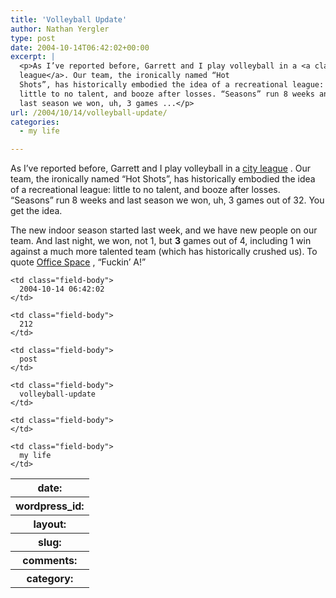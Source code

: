 ```yaml
---
title: 'Volleyball Update'
author: Nathan Yergler
type: post
date: 2004-10-14T06:42:02+00:00
excerpt: |
  <p>As I’ve reported before, Garrett and I play volleyball in a <a class="reference external" href="http://fairplaybeach.com">city
  league</a>. Our team, the ironically named “Hot
  Shots”, has historically embodied the idea of a recreational league:
  little to no talent, and booze after losses. “Seasons” run 8 weeks and
  last season we won, uh, 3 games ...</p>
url: /2004/10/14/volleyball-update/
categories:
  - my life

---
```

As I’ve reported before, Garrett and I play volleyball in a [city league][1] . Our team, the ironically named “Hot Shots”, has historically embodied the idea of a recreational league: little to no talent, and booze after losses. “Seasons” run 8 weeks and last season we won, uh, 3 games out of 32. You get the idea.

The new indoor season started last week, and we have new people on our team. And last night, we won, not 1, but **3** games out of 4, including 1 win against a much more talented team (which has historically crushed us). To quote [Office Space][2] , “Fuckin’ A!”

<table class="docutils field-list" frame="void" rules="none">
  <col class="field-name" /> <col class="field-body" /> <tr class="field">
    <th class="field-name">
      date:
    </th>

    <td class="field-body">
      2004-10-14 06:42:02
    </td>
  </tr>

  <tr class="field">
    <th class="field-name">
      wordpress_id:
    </th>

    <td class="field-body">
      212
    </td>
  </tr>

  <tr class="field">
    <th class="field-name">
      layout:
    </th>

    <td class="field-body">
      post
    </td>
  </tr>

  <tr class="field">
    <th class="field-name">
      slug:
    </th>

    <td class="field-body">
      volleyball-update
    </td>
  </tr>

  <tr class="field">
    <th class="field-name">
      comments:
    </th>

    <td class="field-body">
    </td>
  </tr>

  <tr class="field">
    <th class="field-name">
      category:
    </th>

    <td class="field-body">
      my life
    </td>
  </tr>
</table>

 [1]: http://fairplaybeach.com
 [2]: http://imdb.com/title/tt0151804/
